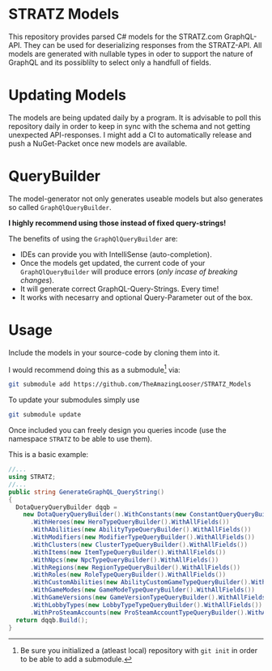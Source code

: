 # STRATZ Models
This repository provides parsed C# models for the STRATZ.com GraphQL-API. They can be used for deserializing responses from the STRATZ-API.
All models are generated with nullable types in oder to support the nature of GraphQL and its possiblilty to select only a handfull of fields.

# Updating Models
The models are being updated daily by a program.
It is advisable to poll this repository daily in order to keep in sync with the schema and not getting unexpected API-responses.
I might add a CI to automatically release and push a NuGet-Packet once new models are available.

# QueryBuilder
The model-generator not only generates useable models but also generates so called `GraphQlQueryBuilder`.

**I highly recommend using those instead of fixed query-strings!**

The benefits of using the `GraphQlQueryBuilder` are:
* IDEs can provide you with IntelliSense (auto-completion).
* Once the models get updated, the current code of your `GraphQlQueryBuilder` will produce errors (*only incase of breaking changes*).
* It will generate correct GraphQL-Query-Strings. Every time!
* It works with necesarry and optional Query-Parameter out of the box.

# Usage
Include the models in your source-code by cloning them into it.

I would recommend doing this as a submodule[^submod] via:
```sh
git submodule add https://github.com/TheAmazingLooser/STRATZ_Models
```
To update your submodules simply use
```sh
git submodule update
```

Once included you can freely design you queries incode (use the namespace `STRATZ` to be able to use them).

This is a basic example:
```cs
//...
using STRATZ;
//...
public string GenerateGraphQL_QueryString()
{
  DotaQueryQueryBuilder dqqb =
    new DotaQueryQueryBuilder().WithConstants(new ConstantQueryQueryBuilder()
      .WithHeroes(new HeroTypeQueryBuilder().WithAllFields())
      .WithAbilities(new AbilityTypeQueryBuilder().WithAllFields())
      .WithModifiers(new ModifierTypeQueryBuilder().WithAllFields())
      .WithClusters(new ClusterTypeQueryBuilder().WithAllFields())
      .WithItems(new ItemTypeQueryBuilder().WithAllFields())
      .WithNpcs(new NpcTypeQueryBuilder().WithAllFields())
      .WithRegions(new RegionTypeQueryBuilder().WithAllFields())
      .WithRoles(new RoleTypeQueryBuilder().WithAllFields())
      .WithCustomAbilities(new AbilityCustomGameTypeQueryBuilder().WithAllFields())
      .WithGameModes(new GameModeTypeQueryBuilder().WithAllFields())
      .WithGameVersions(new GameVersionTypeQueryBuilder().WithAllFields())
      .WithLobbyTypes(new LobbyTypeTypeQueryBuilder().WithAllFields())
      .WithProSteamAccounts(new ProSteamAccountTypeQueryBuilder().WithAllFields().WithTeam(new TeamTypeQueryBuilder().WithAllFields().ExceptMatches().ExceptSeries().WithMembers(new SteamAccountTeamMemberTypeQueryBuilder().WithAllScalarFields()))));
  return dqqb.Build();
}
```

[^submod]: Be sure you initialized a (atleast local) repository with `git init` in order to be able to add a submodule. 
